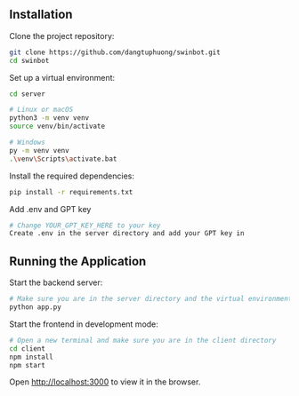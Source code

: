 ## Installation

Clone the project repository:

```bash
git clone https://github.com/dangtuphuong/swinbot.git
cd swinbot
```

Set up a virtual environment:

```bash
cd server

# Linux or macOS
python3 -m venv venv
source venv/bin/activate

# Windows
py -m venv venv
.\venv\Scripts\activate.bat
```

Install the required dependencies:

```bash
pip install -r requirements.txt
```

Add .env and GPT key

```bash
# Change YOUR_GPT_KEY_HERE to your key
Create .env in the server directory and add your GPT key in
```

## Running the Application

Start the backend server:

```bash
# Make sure you are in the server directory and the virtual environment is activated
python app.py
```

Start the frontend in development mode:

```bash
# Open a new terminal and make sure you are in the client directory
cd client
npm install
npm start
```

Open [http://localhost:3000](http://localhost:3000) to view it in the browser.
